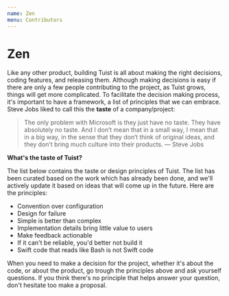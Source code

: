 ```yaml
---
name: Zen
menu: Contributors
---
```


# Zen

Like any other product, building Tuist is all about making the right decisions, coding features, and releasing them. Although making decisions is easy if there are only a few people contributing to the project, as Tuist grows, things will get more complicated. To facilitate the decision making process, it's important to have a framework, a list of principles that we can embrace. Steve Jobs liked to call this the **taste** of a company/project:

> The only problem with Microsoft is they just have no taste. They have absolutely no taste. And I don’t mean that in a small way, I mean that in a big way, in the sense that they don’t think of original ideas, and they don’t bring much culture into their products. — Steve Jobs

**What's the taste of Tuist?**

The list below contains the taste or design principles of Tuist. The list has been curated based on the work which has already been done, and we'll actively update it based on ideas that will come up in the future. Here are the principles:

- Convention over configuration
- Design for failure
- Simple is better than complex
- Implementation details bring little value to users
- Make feedback actionable
- If it can't be reliable, you'd better not build it
- Swift code that reads like Bash is not Swift code

When you need to make a decision for the project, whether it's about the code, or about the product, go trough the principles above and ask yourself questions. If you think there's no principle that helps answer your question, don't hesitate too make a proposal.
